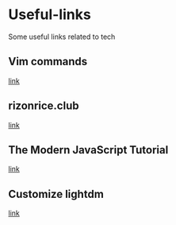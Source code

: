 # Useful-links
Some useful links related to tech

## Vim commands
[link](https://thevaluable.dev/vim-commands-beginner/)

## rizonrice.club
[link](https://rizonrice.club/Main_Page)

## The Modern JavaScript Tutorial
[link](https://javascript.info/)

## Customize lightdm
[link](https://terminalroot.com/customize-lightdm-on-arch-linux/)
